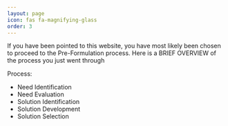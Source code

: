 ```yaml
---
layout: page
icon: fas fa-magnifying-glass
order: 3
---
```

If you have been pointed to this website, you have most likely been chosen to proceed to the Pre-Formulation process. Here is a BRIEF OVERVIEW of the process you just went through

Process: 
- Need Identification
- Need Evaluation
- Solution Identification
- Solution Development
- Solution Selection
